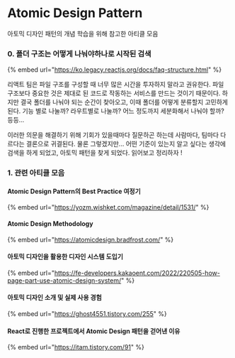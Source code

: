 # Atomic Design Pattern

아토믹 디자인 패턴의 개념 학습을 위해 참고한 아티클 모음



### 0. 폴더 구조는 어떻게 나눠야하나로 시작된 검색

{% embed url="https://ko.legacy.reactjs.org/docs/faq-structure.html" %}

리액트 팀은 파일 구조를 구성할 때 너무 많은 시간을 투자하지 말라고 권유한다. 파일 구조보다 중요한 것은 제대로 된 코드로 작동하는 서비스를 만드는 것이기 때문이다. 하지만 결국 폴더를 나눠야 되는 순간이 찾아오고, 이때 폴더를 어떻게 분류할지 고민하게 된다. 기능 별로 나눌까? 라우트별로 나눌까? 어느 정도까지 세분화해서 나눠야 할까? 등등...

이러한 의문을 해결하기 위해 기회가 있을때마다 질문하곤 하는데 사람마다, 팀마다 다르다는 결론으로 귀결된다. 물론 그렇겠지만... 어떤 기준이 있는지 알고 싶다는 생각에 검색을 하게 되었고, 아토믹 패턴을 찾게 되었다. 읽어보고 정리하자 !



### 1. 관련 아티클 모음

#### Atomic Design Pattern의 Best Practice 여정기

{% embed url="https://yozm.wishket.com/magazine/detail/1531/" %}

#### Atomic Design Methodology

{% embed url="https://atomicdesign.bradfrost.com/" %}



#### 아토믹 디자인을 활용한 디자인 시스템 도입기

{% embed url="https://fe-developers.kakaoent.com/2022/220505-how-page-part-use-atomic-design-system/" %}



#### 아토믹 디자인 소개 및 실제 사용 경험

{% embed url="https://ghost4551.tistory.com/255" %}



#### React로 진행한 프로젝트에서 Atomic Design 패턴을 걷어낸 이유

{% embed url="https://itam.tistory.com/91" %}

